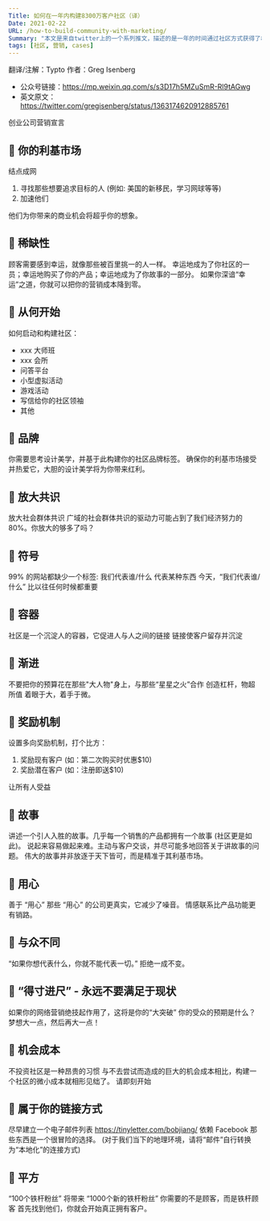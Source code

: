 ```yaml
---
Title: 如何在一年内构建8300万客户社区（译）
Date: 2021-02-22
URL: /how-to-build-community-with-marketing/
Summary: "本文是来自twitter上的一个系列推文，描述的是一年的时间通过社区方式获得了8300万客户。非常值得学习一下，尤其是对于区块链产品。"
tags: [社区, 营销, cases]
---
```


翻译/注解：Typto
作者：Greg Isenberg

- 公众号链接：https://mp.weixin.qq.com/s/s3D17h5MZuSmR-Rl9tAGwg  
- 英文原文：https://twitter.com/gregisenberg/status/1363174620912885761

创业公司营销宣言

## 🎈 你的利基市场

结点成网

1. 寻找那些想要追求目标的人 (例如: 美国的新移民，学习网球等等)
2. 加速他们

他们为你带来的商业机会将超乎你的想象。

## 🎈 稀缺性

顾客需要感到幸运，就像那些被百里挑一的人一样。
幸运地成为了你社区的一员；幸运地购买了你的产品；幸运地成为了你故事的一部分。
如果你深谙“幸运”之道，你就可以把你的营销成本降到零。

## 🎈 从何开始

如何启动和构建社区：

- xxx 大师班
- xxx 会所
- 问答平台
- 小型虚拟活动
- 游戏活动
- 写信给你的社区领袖
- 其他 

## 🎈 品牌

你需要思考设计美学，并基于此构建你的社区品牌标签。 
确保你的利基市场接受并热爱它，大胆的设计美学将为你带来红利。

## 🎈 放大共识

放大社会群体共识
广域的社会群体共识的驱动力可能占到了我们经济努力的 80%。你放大的够多了吗？ 

## 🎈 符号

99% 的网站都缺少一个标签: 我们代表谁/什么
代表某种东西
今天，“我们代表谁/什么” 比以往任何时候都重要

## 🎈 容器

社区是一个沉淀人的容器，它促进人与人之间的链接
链接使客户留存并沉淀

## 🎈 渐进

不要把你的预算花在那些"大人物"身上，与那些“星星之火”合作
创造杠杆，物超所值
着眼于大，着手于微。

## 🎈 奖励机制

设置多向奖励机制，打个比方：

1. 奖励现有客户 (如：第二次购买时优惠$10)
2. 奖励潜在客户 (如：注册即送$10)

让所有人受益

## 🎈 故事

讲述一个引人入胜的故事。几乎每一个销售的产品都拥有一个故事 (社区更是如此)。
说起来容易做起来难。主动与客户交谈，并尽可能多地回答关于讲故事的问题。
伟大的故事并非放逐于天下皆可，而是精准于其利基市场。 

## 🎈 用心

善于 “用心”
那些 “用心” 的公司更真实，它减少了噪音。
情感联系比产品功能更有销路。 

## 🎈 与众不同

“如果你想代表什么，你就不能代表一切。”
拒绝一成不变。 

## 🎈 “得寸进尺” - 永远不要满足于现状

如果你的网络营销绝技起作用了，这将是你的“大突破”
你的受众的预期是什么？
梦想大一点，然后再大一点！ 

## 🎈 机会成本

不投资社区是一种昂贵的习惯 
与不去尝试而造成的巨大的机会成本相比，构建一个社区的微小成本就相形见绌了。 
请即刻开始 

## 🎈 属于你的链接方式
尽早建立一个电子邮件列表 https://tinyletter.com/bobjiang/
依赖 Facebook 那些东西是一个很冒险的选择。
(对于我们当下的地理环境，请将“邮件”自行转换为“本地化”的连接方式) 

## 🎈 平方
“100个铁杆粉丝” 将带来 “1000个新的铁杆粉丝”
你需要的不是顾客，而是铁杆顾客
首先找到他们，你就会开始真正拥有客户。
